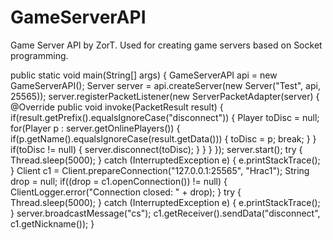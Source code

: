 # GameServerAPI
Game Server API by ZorT. Used for creating game servers based on Socket programming.

public static void main(String[] args) {
        GameServerAPI api = new GameServerAPI();
        Server server = api.createServer(new Server("Test", api, 25565));
        server.registerPacketListener(new ServerPacketAdapter(server) {
            @Override
            public void invoke(PacketResult result) {
                if(result.getPrefix().equalsIgnoreCase("disconnect")) {
                    Player toDisc = null;
                    for(Player p : server.getOnlinePlayers()) {
                        if(p.getName().equalsIgnoreCase(result.getData())) {
                            toDisc = p;
                            break;
                        }
                    }
                    if(toDisc != null) {
                        server.disconnect(toDisc);
                    }
                }
            }
        });
        server.start();
        try {
            Thread.sleep(5000);
        } catch (InterruptedException e) {
            e.printStackTrace();
        }
        Client c1 = Client.prepareConnection("127.0.0.1:25565", "Hrac1");
        String drop = null;
        if((drop = c1.openConnection()) != null) {
            ClientLogger.error("Connection closed: " + drop);
        }
        try {
            Thread.sleep(5000);
        } catch (InterruptedException e) {
            e.printStackTrace();
        }
        server.broadcastMessage("cs");
        c1.getReceiver().sendData("disconnect", c1.getNickname());
    }
